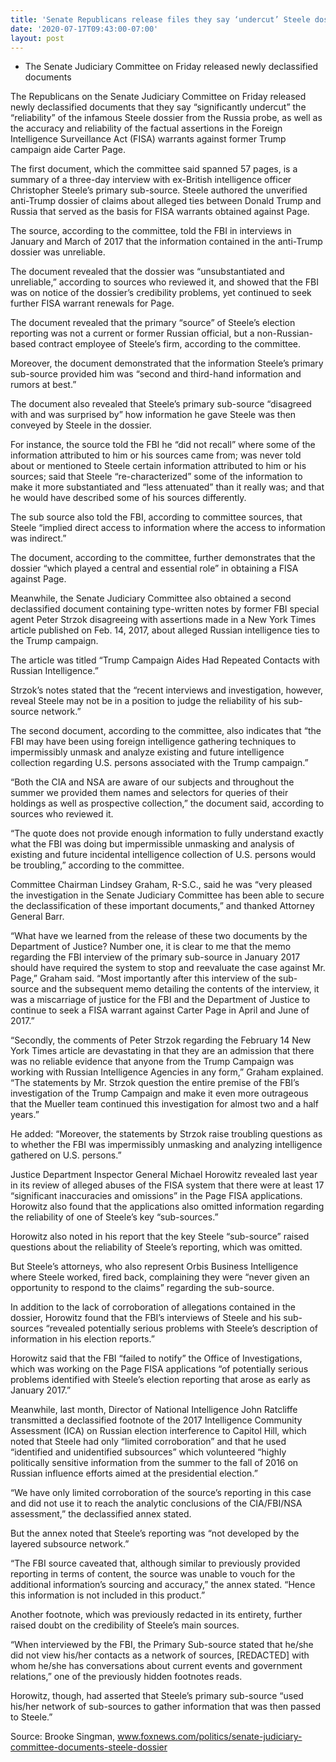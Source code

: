 ```yaml
---
title: 'Senate Republicans release files they say ‘undercut’ Steele dossier'
date: '2020-07-17T09:43:00-07:00'
layout: post
---
```


- The Senate Judiciary Committee on Friday released newly declassified documents

The Republicans on the Senate Judiciary Committee on Friday released newly declassified documents that they say “significantly undercut” the “reliability” of the infamous Steele dossier from the Russia probe, as well as the accuracy and reliability of the factual assertions in the Foreign Intelligence Surveillance Act (FISA) warrants against former Trump campaign aide Carter Page.

The first document, which the committee said spanned 57 pages, is a summary of a three-day interview with ex-British intelligence officer Christopher Steele’s primary sub-source. Steele authored the unverified anti-Trump dossier of claims about alleged ties between Donald Trump and Russia that served as the basis for FISA warrants obtained against Page.

The source, according to the committee, told the FBI in interviews in January and March of 2017 that the information contained in the anti-Trump dossier was unreliable.

The document revealed that the dossier was “unsubstantiated and unreliable,” according to sources who reviewed it, and showed that the FBI was on notice of the dossier’s credibility problems, yet continued to seek further FISA warrant renewals for Page.

The document revealed that the primary “source” of Steele’s election reporting was not a current or former Russian official, but a non-Russian-based contract employee of Steele’s firm, according to the committee.

Moreover, the document demonstrated that the information Steele’s primary sub-source provided him was “second and third-hand information and rumors at best.”

The document also revealed that Steele’s primary sub-source “disagreed with and was surprised by” how information he gave Steele was then conveyed by Steele in the dossier.

For instance, the source told the FBI he “did not recall” where some of the information attributed to him or his sources came from; was never told about or mentioned to Steele certain information attributed to him or his sources; said that Steele “re-characterized” some of the information to make it more substantiated and “less attenuated” than it really was; and that he would have described some of his sources differently.

The sub source also told the FBI, according to committee sources, that Steele “implied direct access to information where the access to information was indirect.”

The document, according to the committee, further demonstrates that the dossier “which played a central and essential role” in obtaining a FISA against Page.

Meanwhile, the Senate Judiciary Committee also obtained a second declassified document containing type-written notes by former FBI special agent Peter Strzok disagreeing with assertions made in a New York Times article published on Feb. 14, 2017, about alleged Russian intelligence ties to the Trump campaign.

The article was titled “Trump Campaign Aides Had Repeated Contacts with Russian Intelligence.”

Strzok’s notes stated that the “recent interviews and investigation, however, reveal Steele may not be in a position to judge the reliability of his sub-source network.”

The second document, according to the committee, also indicates that “the FBI may have been using foreign intelligence gathering techniques to impermissibly unmask and analyze existing and future intelligence collection regarding U.S. persons associated with the Trump campaign.”

“Both the CIA and NSA are aware of our subjects and throughout the summer we provided them names and selectors for queries of their holdings as well as prospective collection,” the document said, according to sources who reviewed it.

“The quote does not provide enough information to fully understand exactly what the FBI was doing but impermissible unmasking and analysis of existing and future incidental intelligence collection of U.S. persons would be troubling,” according to the committee.

Committee Chairman Lindsey Graham, R-S.C., said he was “very pleased the investigation in the Senate Judiciary Committee has been able to secure the declassification of these important documents,” and thanked Attorney General Barr.

“What have we learned from the release of these two documents by the Department of Justice? Number one, it is clear to me that the memo regarding the FBI interview of the primary sub-source in January 2017 should have required the system to stop and reevaluate the case against Mr. Page,” Graham said. “Most importantly after this interview of the sub-source and the subsequent memo detailing the contents of the interview, it was a miscarriage of justice for the FBI and the Department of Justice to continue to seek a FISA warrant against Carter Page in April and June of 2017.”

“Secondly, the comments of Peter Strzok regarding the February 14 New York Times article are devastating in that they are an admission that there was no reliable evidence that anyone from the Trump Campaign was working with Russian Intelligence Agencies in any form,” Graham explained. “The statements by Mr. Strzok question the entire premise of the FBI’s investigation of the Trump Campaign and make it even more outrageous that the Mueller team continued this investigation for almost two and a half years.”

He added: “Moreover, the statements by Strzok raise troubling questions as to whether the FBI was impermissibly unmasking and analyzing intelligence gathered on U.S. persons.”

Justice Department Inspector General Michael Horowitz revealed last year in its review of alleged abuses of the FISA system that there were at least 17 “significant inaccuracies and omissions” in the Page FISA applications. Horowitz also found that the applications also omitted information regarding the reliability of one of Steele’s key “sub-sources.”

Horowitz also noted in his report that the key Steele “sub-source” raised questions about the reliability of Steele’s reporting, which was omitted.

But Steele’s attorneys, who also represent Orbis Business Intelligence where Steele worked, fired back, complaining they were “never given an opportunity to respond to the claims” regarding the sub-source.

In addition to the lack of corroboration of allegations contained in the dossier, Horowitz found that the FBI’s interviews of Steele and his sub-sources “revealed potentially serious problems with Steele’s description of information in his election reports.”

Horowitz said that the FBI “failed to notify” the Office of Investigations, which was working on the Page FISA applications “of potentially serious problems identified with Steele’s election reporting that arose as early as January 2017.”

Meanwhile, last month, Director of National Intelligence John Ratcliffe transmitted a declassified footnote of the 2017 Intelligence Community Assessment (ICA) on Russian election interference to Capitol Hill, which noted that Steele had only “limited corroboration” and that he used “identified and unidentified subsources” which volunteered “highly politically sensitive information from the summer to the fall of 2016 on Russian influence efforts aimed at the presidential election.”

“We have only limited corroboration of the source’s reporting in this case and did not use it to reach the analytic conclusions of the CIA/FBI/NSA assessment,” the declassified annex stated.

But the annex noted that Steele’s reporting was “not developed by the layered subsource network.”

“The FBI source caveated that, although similar to previously provided reporting in terms of content, the source was unable to vouch for the additional information’s sourcing and accuracy,” the annex stated. “Hence this information is not included in this product.”

Another footnote, which was previously redacted in its entirety, further raised doubt on the credibility of Steele’s main sources.

“When interviewed by the FBI, the Primary Sub-source stated that he/she did not view his/her contacts as a network of sources, \[REDACTED\] with whom he/she has conversations about current events and government relations,” one of the previously hidden footnotes reads.

Horowitz, though, had asserted that Steele’s primary sub-source “used his/her network of sub-sources to gather information that was then passed to Steele.”

Source: Brooke Singman, www.foxnews.com/politics/senate-judiciary-committee-documents-steele-dossier